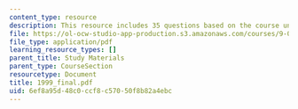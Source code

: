 ```yaml
---
content_type: resource
description: This resource includes 35 questions based on the course understanding.
file: https://ol-ocw-studio-app-production.s3.amazonaws.com/courses/9-00-introduction-to-psychology-fall-2004/6ef8a95d48c0ccf8c57050f8b82a4ebc_1999_final.pdf
file_type: application/pdf
learning_resource_types: []
parent_title: Study Materials
parent_type: CourseSection
resourcetype: Document
title: 1999_final.pdf
uid: 6ef8a95d-48c0-ccf8-c570-50f8b82a4ebc
---
```

